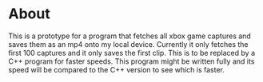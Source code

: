 # About

This is a prototype for a program that fetches all xbox game captures and saves them as an mp4 onto my local device. Currently it only fetches the first 100 captures and it only saves the first clip. This is to be replaced by a C++ program for faster speeds. This program might be written fully and its speed will be compared to the C++ version to see which is faster.
